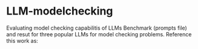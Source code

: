 # LLM-modelchecking
Evaluating model checking capabilitis of LLMs
Benchmark (prompts file) and resut for three popular LLMs for model checking problems.
Reference this work as:


